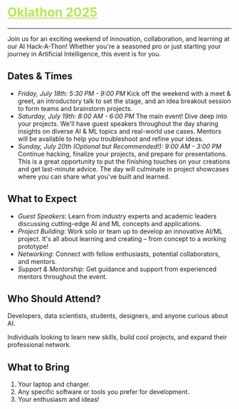 <h1><a href="https://github.com/techlahoma/oklathon/" style="color: #B5E853;">Oklathon 2025</a></h1>  

<hr />

Join us for an exciting weekend of innovation, collaboration, and learning at our AI Hack-A-Thon! Whether you're a seasoned pro or just starting your journey in Artificial Intelligence, this event is for you.


## Dates & Times

* *Friday, July 18th: 5:30 PM - 9:00 PM* Kick off the weekend with a meet & greet, an introductory talk to set the stage, and an idea breakout session to form teams and brainstorm projects.
* *Saturday, July 19th: 8:00 AM - 6:00 PM* The main event! Dive deep into your projects. We'll have guest speakers throughout the day sharing insights on diverse AI & ML topics and real-world use cases. Mentors will be available to help you troubleshoot and refine your ideas.
* *Sunday, July 20th (Optional but Recommended!): 9:00 AM - 3:00 PM* Continue hacking, finalize your projects, and prepare for presentations. This is a great opportunity to put the finishing touches on your creations and get last-minute advice. The day will culminate in project showcases where you can share what you've built and learned.


## What to Expect

* *Guest Speakers*: Learn from industry experts and academic leaders discussing cutting-edge AI and ML concepts and applications.
* *Project Building*: Work solo or team up to develop an innovative AI/ML project. It's all about learning and creating – from concept to a working prototype!
* *Networking*: Connect with fellow enthusiasts, potential collaborators, and mentors.
* *Support & Mentorship*: Get guidance and support from experienced mentors throughout the event.

## Who Should Attend?

Developers, data scientists, students, designers, and anyone curious about AI.

Individuals looking to learn new skills, build cool projects, and expand their professional network.

## What to Bring

1. Your laptop and charger.
1. Any specific software or tools you prefer for development.
1. Your enthusiasm and ideas!